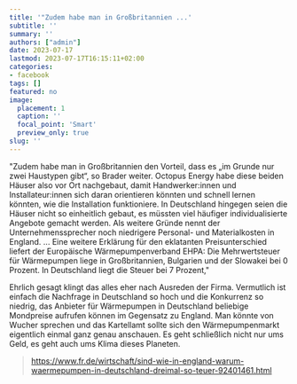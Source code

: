 ```yaml
---
title: '"Zudem habe man in Großbritannien ...'
subtitle: ''
summary: ''
authors: ["admin"]
date: 2023-07-17
lastmod: 2023-07-17T16:15:11+02:00
categories:
- facebook
tags: []
featured: no
image:
  placement: 1
  caption: ''
  focal_point: 'Smart'
  preview_only: true
slug: ''
---
```

"Zudem habe man in Großbritannien den Vorteil, dass es „im Grunde nur zwei Haustypen gibt“, so Brader weiter. Octopus Energy habe diese beiden Häuser also vor Ort nachgebaut, damit Handwerker:innen und Installateur:innen sich daran orientieren könnten und schnell lernen könnten, wie die Installation funktioniere. In Deutschland hingegen seien die Häuser nicht so einheitlich gebaut, es müssten viel häufiger individualisierte Angebote gemacht werden. Als weitere Gründe nennt der Unternehmenssprecher noch niedrigere Personal- und Materialkosten in England. ... Eine weitere Erklärung für den eklatanten Preisunterschied liefert der Europäische Wärmepumpenverband EHPA: Die Mehrwertsteuer für Wärmepumpen liege in Großbritannien, Bulgarien und der Slowakei bei 0 Prozent. In Deutschland liegt die Steuer bei 7 Prozent,"

Ehrlich gesagt klingt das alles eher nach Ausreden der Firma. Vermutlich ist einfach die Nachfrage in Deutschland so hoch und die Konkurrenz so niedrig, das Anbieter für Wärmepumpen in Deutschland beliebige Mondpreise aufrufen können im Gegensatz zu England. Man könnte von Wucher sprechen und das Kartellamt sollte sich den Wärmepumpenmarkt eigentlich einmal ganz genau anschauen. Es geht schließlich nicht nur ums Geld, es geht auch ums Klima dieses Planeten.
> https://www.fr.de/wirtschaft/sind-wie-in-england-warum-waermepumpen-in-deutschland-dreimal-so-teuer-92401461.html

